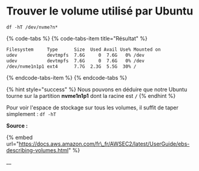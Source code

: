 # Trouver le volume utilisé par Ubuntu

`df -hT /dev/nvme?n*` 

{% code-tabs %}
{% code-tabs-item title="Résultat" %}
```bash
Filesystem     Type      Size  Used Avail Use% Mounted on
udev           devtmpfs  7.6G     0  7.6G   0% /dev
udev           devtmpfs  7.6G     0  7.6G   0% /dev
/dev/nvme1n1p1 ext4      7.7G  2.3G  5.5G  30% /
```
{% endcode-tabs-item %}
{% endcode-tabs %}

{% hint style="success" %}
Nous pouvons en déduire que notre Ubuntu tourne sur la partition **nvme1n1p1** dont la racine est **`/`**
{% endhint %}

Pour voir l'espace de stockage sur tous les volumes, il suffit de taper simplement : `df -hT`



**Source :**

{% embed url="https://docs.aws.amazon.com/fr\_fr/AWSEC2/latest/UserGuide/ebs-describing-volumes.html" %}

\_\_

